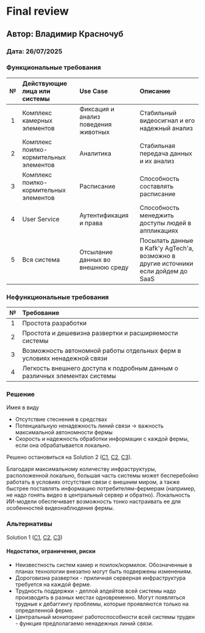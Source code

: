 # Final review

## Автор: Владимир Красночуб

### Дата: 26/07/2025

### Функциональные требования

|**№**|**Действующие лица или системы**|**Use Case**|**Описание**|
| :-: | :- | :- | :- |
|1|Комплекс камерных элементов|Фиксация и анализ поведения животных|Стабильный видеосигнал и его надежный анализ|
|2|Комплекс поилко-кормительных элементов|Аналитика|Стабильная передача данных и их анализ|
|3|Комплекс поилко-кормительных элементов|Расписание|Способность составлять расписание|
|4|User Service|Аутентификация и права|Способность менеджить доступы людей в аппликациях|
|5|Вся система|Отсылание данных во внешнюю среду|Посылать данные в Kafk'у AgTech'а, возможно в другие источники если дойдем до SaaS|

### Нефункциональные требования

|**№**|**Требование**|
| :-: | :- |
|1|Простота разработки|
|2|Простота и дешевизна развертки и расширяемости системы|
|3|Возможность автономной работы отдельных ферм в условиях ненадежной связи|
|4|Легкость внешнего доступа к подробным данным о различных элементах системы|

### Решение

Имея в виду

* Отсутствие стеснения в средствах
* Потенциальную ненадежность линий связи -> важность максимальной автономности фермы
* Скорость и надежность обработки информации с каждой фермы, если она обрабатывается локально.

Решено остановиться на Solution 2 ([C1](../Task1/Solution2/C1.md), [C2](../Task2/Solution2/C2.md), [C3](../Task3/Solution2/C3.md)).

Благодаря максимальному количеству инфраструктуры, расположенной локально, большая часть системы может бесперебойно работать в условиях отсутствия связи с внешним миром, а также быстрее поставлять информацию потребителям-фермерам (например, не надо гонять видео в центральный сервер и обратно).
Локальность ИИ-модели обеспечивает возможность тонко настраивать ее для особенностей видеонаблюдения фермы.

### Альтернативы

Solution 1 ([C1](../Task1/Solution1/C1.md), [C2](../Task2/Solution1/C2.md), [C3](../Task3/Solution1/C3.md))

#### Недостатки, ограничения, риски

* Неизвестность систем камер и поилок/кормилок. Обозначенные в планах технологии внезапно могут быть подвержены изменениям.
* Дороговизна развертки - приличная серверная инфраструктура требуется на каждой ферме.
* Трудность поддержки - деплой апдейтов всей системы надо производить в разных местах одновременно. Могут появляться трудные к дебаггингу проблемы, которые проявляются только на определенной ферме.
* Центральный мониторинг работоспособности всей системы труден - функция предполагаемо ненадежных линий связи.
